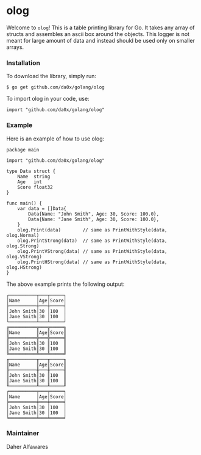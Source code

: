 # olog
Welcome to `olog`! This is a table printing library for Go. It takes any array of structs and assembles an ascii box around the objects. This logger is not meant for large amount of data and instead should be used only on smaller arrays.
### Installation
To download the library, simply run:
```
$ go get github.com/da0x/golang/olog
```
To import olog in your code, use:
```
import "github.com/da0x/golang/olog"
```
### Example
Here is an example of how to use olog:
```
package main

import "github.com/da0x/golang/olog"

type Data struct {
	Name  string
	Age   int
	Score float32
}

func main() {
	var data = []Data{
		Data{Name: "John Smith", Age: 30, Score: 100.0},
		Data{Name: "Jane Smith", Age: 30, Score: 100.0},
	}
	olog.Print(data)        // same as PrintWithStyle(data, olog.Normal)
	olog.PrintStrong(data)  // same as PrintWithStyle(data, olog.Strong)
	olog.PrintVStrong(data) // same as PrintWithStyle(data, olog.VStrong)
	olog.PrintHStrong(data) // same as PrintWithStyle(data, olog.HStrong)
}
```
The above example prints the following output:
```
┌──────────┬───┬─────┐
│Name      │Age│Score│
├──────────┼───┼─────┤
│John Smith│30 │100  │
│Jane Smith│30 │100  │
└──────────┴───┴─────┘
╔══════════╦═══╦═════╗
║Name      ║Age║Score║
╠══════════╬═══╬═════╣
║John Smith║30 ║100  ║
║Jane Smith║30 ║100  ║
╚══════════╩═══╩═════╝
╓──────────╥───╥─────╖
║Name      ║Age║Score║
╟──────────╫───╫─────╢
║John Smith║30 ║100  ║
║Jane Smith║30 ║100  ║
╙──────────╨───╨─────╜
╒══════════╤═══╤═════╕
│Name      │Age│Score│
╞══════════╪═══╪═════╡
│John Smith│30 │100  │
│Jane Smith│30 │100  │
╘══════════╧═══╧═════╛
```
### Maintainer
Daher Alfawares
